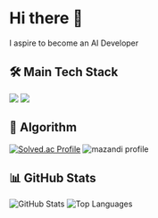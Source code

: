 # Hi there 👋
<p>
  I aspire to become an AI Developer
</p>

## 🛠 Main Tech Stack
<img src="https://img.shields.io/badge/Python-3776AB?style=for-the-badge&logo=Python&logoColor=white"> <img src="https://img.shields.io/badge/Pytorch-EE4C2C?style=for-the-badge&logo=Pytorch&logoColor=white">

## 🧩 Algorithm
[![Solved.ac Profile](http://mazassumnida.wtf/api/v2/generate_badge?boj=d0_0h)](https://solved.ac/백준아이디/)
![mazandi profile](http://mazandi.herokuapp.com/api?handle=d0_0h&theme=cold)

## 📊 GitHub Stats
![GitHub Stats](https://github-readme-stats.vercel.app/api?username=d0v0h&show_icons=true)
![Top Languages](https://github-readme-stats.vercel.app/api/top-langs/?username=d0v0h)
